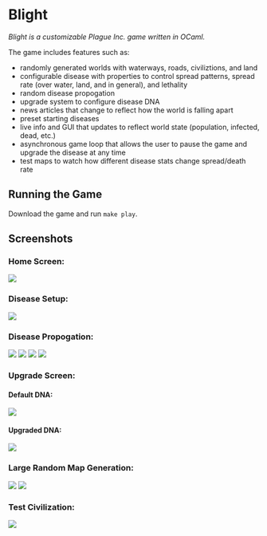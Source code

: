 # Blight
*Blight is a customizable Plague Inc. game written in OCaml.*

The game includes features such as: 
* randomly generated worlds with waterways, roads, civiliztions, and land
* configurable disease with properties to control spread patterns, spread rate (over water, land, and in general), and lethality
* random disease propogation
* upgrade system to configure disease DNA
* news articles that change to reflect how the world is falling apart
* preset starting diseases
* live info and GUI that updates to reflect world state (population, infected, dead, etc.)
* asynchronous game loop that allows the user to pause the game and upgrade the disease at any time
* test maps to watch how different disease stats change spread/death rate

## Running the Game
Download the game and run `make play`.

## Screenshots
### Home Screen: ###
<img src="https://github.com/eli-zhang/blight/blob/master/Screenshots/HomeScreen.PNG">

### Disease Setup: ###
<img src="https://github.com/eli-zhang/blight/blob/master/Screenshots/DiseaseSetup.PNG">

### Disease Propogation: ###
<img src="https://github.com/eli-zhang/blight/blob/master/Screenshots/GameState1.PNG">
<img src="https://github.com/eli-zhang/blight/blob/master/Screenshots/GameState2.PNG">
<img src="https://github.com/eli-zhang/blight/blob/master/Screenshots/GameState3.PNG">
<img src="https://github.com/eli-zhang/blight/blob/master/Screenshots/GameState4.PNG">

### Upgrade Screen: ###
#### Default DNA: ####
<img src="https://github.com/eli-zhang/blight/blob/master/Screenshots/Upgrade1.PNG">

#### Upgraded DNA: ####
<img src="https://github.com/eli-zhang/blight/blob/master/Screenshots/Upgrade2.PNG">

### Large Random Map Generation: ###
<img src="https://github.com/eli-zhang/blight/blob/master/Screenshots/LargeMapGeneration1.PNG">
<img src="https://github.com/eli-zhang/blight/blob/master/Screenshots/LargeMapGeneration2.PNG">

### Test Civilization: ###
<img src="https://github.com/eli-zhang/blight/blob/master/Screenshots/TestScreen.PNG">
